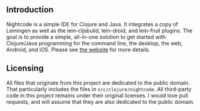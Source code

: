 ## Introduction

Nightcode is a simple IDE for Clojure and Java. It integrates a copy of Leiningen as well as the lein-cljsbuild, lein-droid, and lein-fruit plugins. The goal is to provide a simple, all-in-one solution to get started with Clojure/Java programming for the command line, the desktop, the web, Android, and iOS. Please see [the website](https://nightcode.info) for more details.

## Licensing

All files that originate from this project are dedicated to the public domain. That particularly includes the files in `src/clojure/nightcode`. All third-party code in this project remains under their original licenses. I would love pull requests, and will assume that they are also dedicated to the public domain.

